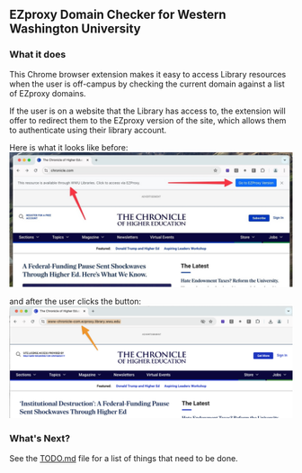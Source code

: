 ## EZproxy Domain Checker for Western Washington University

### What it does 
This Chrome browser extension makes it easy to access Library resources when the user is off-campus by checking the current domain against a list of EZproxy domains.

If the user is on a website that the Library has access to, the extension will offer to redirect them to the EZproxy version of the site, which allows them to authenticate using their library account.

Here is what it looks like before:
![EZproxy Domain Checker Screenshot](images/chronicle-before.png)

and after the user clicks the button:
![EZproxy Domain Checker Screenshot](images/chronicle-after.png)

### What's Next?
See the [TODO.md](TODO.md) file for a list of things that need to be done.
